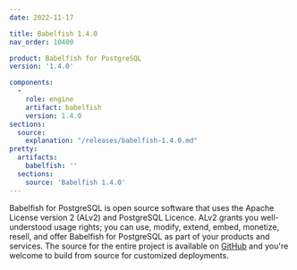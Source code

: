 ```yaml
---
date: 2022-11-17

title: Babelfish 1.4.0
nav_order: 10400

product: Babelfish for PostgreSQL
version: '1.4.0'

components:
  -
    role: engine
    artifact: babelfish
    version: 1.4.0
sections:
  source:
    explanation: "/releases/babelfish-1.4.0.md"
pretty:
  artifacts:
    babelfish: ''
  sections:
    source: 'Babelfish 1.4.0'
---
```


Babelfish for PostgreSQL is open source software that uses the Apache License version 2 (ALv2) and PostgreSQL Licence. ALv2 grants you well-understood usage rights; you can use, modify, extend, embed, monetize, resell, and offer Babelfish for PostgreSQL as part of your products and services. The source for the entire project is available on [GitHub](https://github.com/babelfish-for-postgresql) and you're welcome to build from source for customized deployments. 
